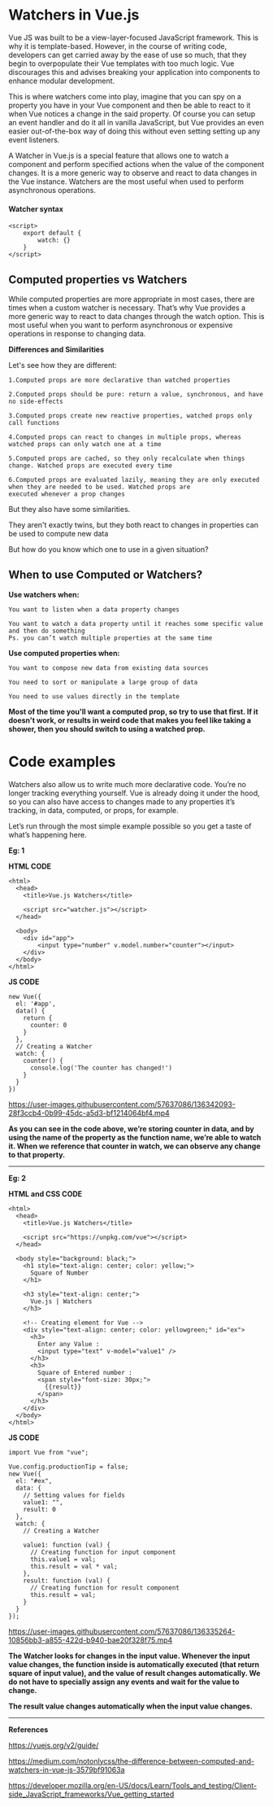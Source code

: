 # Watchers in Vue.js
Vue JS was built to be a view-layer-focused JavaScript framework. This is why it is template-based. However, in the
course of writing code, developers can get carried away by the ease of use so much, that they begin to overpopulate
their Vue templates with too much logic. Vue discourages this and advises breaking your application into components to
enhance modular development.

This is where watchers come into play, imagine that you can spy on a property you have in your Vue component and then be
able to react to it when Vue notices a change in the said property. Of course you can setup an event handler and do it
all in vanilla JavaScript, but Vue provides an even easier out-of-the-box way of doing this without even setting setting
up any event listeners.


A Watcher in Vue.js is a special feature that allows one to watch a component and perform specified actions when the
value of the component changes. It is a more generic way to observe and react to data changes in the Vue instance.
Watchers are the most useful when used to perform asynchronous operations.

#### Watcher syntax
```
<script>
    export default {   
        watch: {}
    }
</script>
```
## Computed properties vs Watchers
While computed properties are more appropriate in most cases, there are times when a custom watcher is necessary. That’s
why Vue provides a more generic way to react to data changes through the watch option. This is most useful when you want
to perform asynchronous or expensive operations in response to changing data.

**Differences and Similarities**

Let's see how they are different:

    1.Computed props are more declarative than watched properties

    2.Computed props should be pure: return a value, synchronous, and have no side-effects

    3.Computed props create new reactive properties, watched props only call functions

    4.Computed props can react to changes in multiple props, whereas watched props can only watch one at a time

    5.Computed props are cached, so they only recalculate when things change. Watched props are executed every time

    6.Computed props are evaluated lazily, meaning they are only executed when they are needed to be used. Watched props are
    executed whenever a prop changes

But they also have some similarities.

They aren't exactly twins, but they both react to changes in properties can be used to compute new data

But how do you know which one to use in a given situation?

## When to use Computed or Watchers?

**Use watchers when:**

    You want to listen when a data property changes
    
    You want to watch a data property until it reaches some specific value and then do something
    Ps. you can’t watch multiple properties at the same time
    
**Use computed properties when:**

    You want to compose new data from existing data sources
    
    You need to sort or manipulate a large group of data
    
    You need to use values directly in the template

**Most of the time you'll want a computed prop, so try to use that first. If it doesn't work, or results in weird code that makes you feel like taking a shower, then you should switch to using a watched prop.**
# Code examples

Watchers also allow us to write much more declarative code. You’re no longer tracking everything yourself. Vue is
already doing it under the hood, so you can also have access to changes made to any properties it’s tracking, in data,
computed, or props, for example.

Let’s run through the most simple example possible so you get a taste of what’s happening here.

**Eg: 1**

**HTML CODE**
```
<html>
  <head>
    <title>Vue.js Watchers</title>

    <script src="watcher.js"></script>
  </head>

  <body>
    <div id="app">
        <input type="number" v.model.number="counter"></input>
    </div>
  </body>
</html>
```

**JS CODE**
```
new Vue({
  el: '#app', 
  data() {
    return {
      counter: 0
    }
  },
  // Creating a Watcher
  watch: {
    counter() {
      console.log('The counter has changed!')
    }
  }
})
```



https://user-images.githubusercontent.com/57637086/136342093-28f3ccb4-0b99-45dc-a5d3-bf1214064bf4.mp4

**As you can see in the code above, we’re storing counter in data, and by using the name of the property as the function name, we’re able to watch it. When we reference that counter in watch, we can observe any change to that property.**
_________________________________________________________________________________________________________________________________________________________________________________
**Eg: 2**

**HTML and CSS CODE**

```
<html>
  <head>
    <title>Vue.js Watchers</title>

    <script src="https://unpkg.com/vue"></script>
  </head>

  <body style="background: black;">
    <h1 style="text-align: center; color: yellow;">
      Square of Number
    </h1>

    <h3 style="text-align: center;">
      Vue.js | Watchers
    </h3>

    <!-- Creating element for Vue -->
    <div style="text-align: center; color: yellowgreen;" id="ex">
      <h3>
        Enter any Value :
        <input type="text" v-model="value1" />
      </h3>
      <h3>
        Square of Entered number :
        <span style="font-size: 30px;">
          {{result}}
        </span>
      </h3>
    </div>
  </body>
</html>
```
**JS CODE**

```
import Vue from "vue";  

Vue.config.productionTip = false;
new Vue({
  el: "#ex",
  data: {
    // Setting values for fields
    value1: "",
    result: 0
  },
  watch: {
    // Creating a Watcher

    value1: function (val) {
      // Creating function for input component
      this.value1 = val;
      this.result = val * val;
    },
    result: function (val) {
      // Creating function for result component
      this.result = val;
    }
  }
});
```

https://user-images.githubusercontent.com/57637086/136335264-10856bb3-a855-422d-b940-bae20f328f75.mp4

**The Watcher looks for changes in the input value. Whenever the input value changes, the function inside is automatically executed (that return square of input value), and the value of result changes automatically. We do not have to specially assign any events and wait for the value to change.**

**The result value changes automatically when the input value changes.**
_________________________________________________________________________________________________________________________________________________________________________________
**References**

https://vuejs.org/v2/guide/

https://medium.com/notonlycss/the-difference-between-computed-and-watchers-in-vue-js-3579bf91063a

https://developer.mozilla.org/en-US/docs/Learn/Tools_and_testing/Client-side_JavaScript_frameworks/Vue_getting_started
